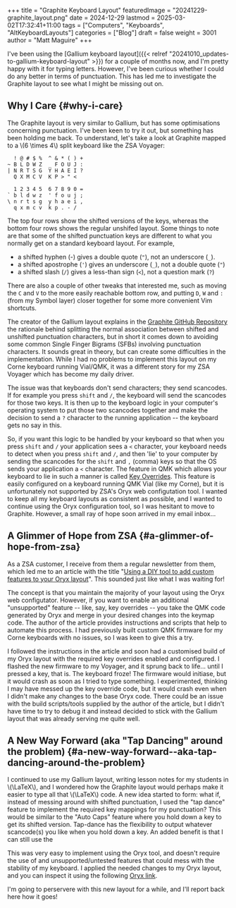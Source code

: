 +++
title = "Graphite Keyboard Layout"
featuredImage = "20241229-graphite_layout.png"
date = 2024-12-29
lastmod = 2025-03-02T17:32:41+11:00
tags = ["Computers", "Keyboards", "AltKeyboardLayouts"]
categories = ["Blog"]
draft = false
weight = 3001
author = "Matt Maguire"
+++

I've been using the [Gallium keyboard layout]({{< relref "20241010_updates-to-gallium-keyboard-layout" >}}) for a couple of months now, and I'm pretty happy with it for typing letters. However, I've been curious whether I could do any better in terms of punctuation. This has led me to investigate the Graphite layout to see what I might be missing out on.

<!--more-->


## Why I Care {#why-i-care}

The Graphite layout is very similar to Gallium, but has some optimisations concerning punctuation. I've been keen to try it out, but something has been holding me back. To understand, let's take a look at Graphite mapped to a \\(6 \times 4\\) split keyboard like the ZSA Voyager:

```text
  ! @ # $ %  ^ & * ( ) +
~ B L D W Z  _ F O U J :
| N R T S G  Y H A E I ?
  Q X M C V  K P > " <

  1 2 3 4 5  6 7 8 9 0 =
` b l d w z  ' f o u j ;
\ n r t s g  y h a e i ,
  q x m c v  k p . - /
```

The top four rows show the shifted versions of the keys, whereas the bottom four rows shows the regular unshifed layout.
Some things to note are that some of the shifted punctuation keys are different to what you normally get on a standard keyboard layout. For example,

-   a shifted hyphen (-) gives a double quote (`"`), not an underscore (`_`).
-   a shifted apostrophe (`'`) gives an underscore (`_`), not a double quote (`"`)
-   a shifted slash (`/`) gives a less-than sign (`<`), not a question mark (`?`)

There are also a couple of other tweaks that interested me, such as moving the `C` and `V` to the more easily reachable bottom row, and putting `D`, `W` and `:` (from my Symbol layer) closer together for some more convenient Vim shortcuts.

The creator of the Gallium layout explains in the [Graphite GitHub Repository](https://github.com/rdavison/graphite-layout) the rationale behind splitting the normal association between shifted and unshifted punctuation characters, but in short it comes down to avoiding some common Single Finger Bigrams (SFBs) involving punctuation characters. It sounds great in theory, but can create some difficulties in the implementation. While I had no problems to implement this layout on my Corne keyboard running Vial/QMK, it was a different story for my ZSA Voyager which has become my daily driver.

The issue was that keyboards don't send characters; they send scancodes. If for example you press `shift` and `/`, the keyboard will send the scancodes for those two keys. It is then up to the keyboard logic in your computer's operating system to put those two scancodes together and make the decision to send a `?` character to the running application -- the keyboard gets no say in this.

So, if you want this logic to be handled by your keyboard so that when you press `shift` and `/` your application sees a `<` character, your keyboard needs to detect when you press `shift` and `/`, and then 'lie' to your computer by sending the scancodes for the `shift` and `,` (comma) keys so that the OS sends your application a `<` character. The feature in QMK which allows your keyboard to lie in such a manner is called [Key Overrides](https://docs.qmk.fm/features/key_overrides). This feature is easily configured on a keyboard running QMK Vial (like my Corne), but it is unfortunately not supported by ZSA's Oryx web configutation tool. I wanted to keep all my keyboard layouts as consistent as possible, and I wanted to continue using the Oryx configuration tool, so I was hesitant to move to Graphite. However, a small ray of hope soon arrived in my email inbox...


## A Glimmer of Hope from ZSA {#a-glimmer-of-hope-from-zsa}

As a ZSA customer, I receive from them a regular newsletter from them, which led me to an article with the title "[Using a DIY tool to add custom features to your Oryx layout](https://blog.zsa.io/oryx-custom-qmk-features/)". This sounded just like what I was waiting for!

The concept is that you maintain the majority of your layout using the Oryx web configutator. However, if you want to enable an additional "unsupported" feature -- like, say, key overrides -- you take the QMK code generated by Oryx and merge in your desired changes into the keymap code. The author of the article provides instructions and scripts that help to automate this process. I had previously built custom QMK firmware for my Corne keyboards with no issues, so I was keen to give this a try.

I followed the instructions in the article and soon had a customised build of my Oryx layout with the required key overrides enabled and configured. I flashed the new firmware to my Voyager, and it sprung back to life... until I pressed a key, that is. The keyboard froze! The firmware would initiase, but it would crash as soon as I tried to type something. I experimented, thinking I may have messed up the key override code, but it would crash even when I didn't make any changes to the base Oryx code. There could be an issue with the build scripts/tools supplied by the author of the article, but I didn't have time to try to debug it and instead decided to stick with the Gallium layout that was already serving me quite well.


## A New Way Forward (aka "Tap Dancing" around the problem) {#a-new-way-forward--aka-tap-dancing-around-the-problem}

I continued to use my Gallium layout, writing lesson notes for my students in \\(\LaTeX\\), and I wondered how the Graphite layout would perhaps make it easier to type all that \\(\LaTeX\\) code. A new idea started to form: what if, instead of messing around with shifted punctuation, I used the "tap dance" feature to implement the required key mappings for my punctuation? This would be similar to the "Auto Caps" feature where you hold down a key to get its shifted version. Tap-dance has the flexibility to output whatever scancode(s) you like when you hold down a key. An added benefit is that I can still use the

This was very easy to implement using the Oryx tool, and doesn't require the use of and unsupported/untested features that could mess with the stability of my keyboard. I applied the needed changes to my Oryx layout, and you can inspect it using the following [Oryx link](https://configure.zsa.io/voyager/layouts/34PvY/latest/0).

I'm going to perservere with this new layout for a while, and I'll report back here how it goes!
